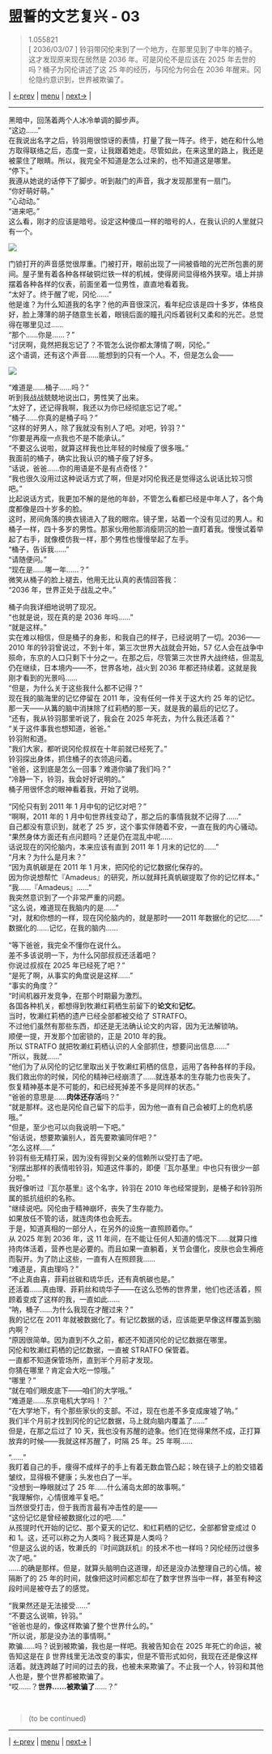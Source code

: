 # 盟誓的文艺复兴 - 03
> 1.055821  
> [ 2036/03/07 ] 铃羽带冈伦来到了一个地方，在那里见到了中年的桶子。这才发现原来现在居然是 2036 年。可是冈伦不是应该在 2025 年去世的吗？桶子为冈伦讲述了这 25 年的经历，与冈伦为何会在 2036 年醒来。冈伦隐约意识到，世界被欺骗了。  

| [←prev](./0124) | [menu](../) | [next→](./0126) |

---

黑暗中，回荡着两个人冰冷单调的脚步声。  
“这边……”  
在我说出名字之后，铃羽用很惊讶的表情，打量了我一阵子。终于，她在和什么地方取得联络之后，态度一变，让我跟着她走。尽管如此，在来这里的路上，我还是被蒙住了眼睛。所以，我完全不知道是怎么过来的，也不知道这是哪里。  
“停下。”  
我遵从她说的话停下了脚步。听到敲门的声音，我才发现那里有一扇门。  
“你好萌好萌。”  
“心动动。”  
“进来吧。”  
这么看，刚才的应该是暗号。设定这种傻瓜一样的暗号的人，在我认识的人里就只有一个。  

![](../static/image/0125-1.png)

门锁打开的声音感觉很厚重。门被打开，眼前出现了一间被昏暗的光芒所包裹的房间。屋子里有着各种各样破铜烂铁一样的机械，使得房间显得格外狭窄。墙上并排摆着各种各样的仪表，前面坐着一位男性，直直地看着我。  
“太好了。终于醒了呢，冈伦……”  
他是谁？为什么知道我的名字？他的声音很深沉，看年纪应该是四十多岁，体格良好，脸上薄薄的胡子随意生长着，眼镜后面的瞳孔闪烁着锐利又柔和的光芒。总觉得在哪里见过……  
“那个……你是……？”  
“讨厌啊，竟然把我忘记了？不管怎么说你都太薄情了啊，冈伦。”  
这个语调，还有这个声音……能想到的只有一个人。不，但是怎么会——  

![](../static/image/0125-2.png)

“难道是……桶子……吗？”  
听到我战战兢兢地说出口，男性笑了出来。  
“太好了，还记得我啊，我还以为你已经彻底忘记了呢。”  
“桶子……你真的是桶子吗？”  
“这样的好男人，除了我就没有别人了吧。对吧，铃羽？”  
“你要是再瘦一点我也不是不能承认。”  
“不要这么说啦，就算这样我也比年轻的时候瘦了很多哦。”  
我面前的桶子，确实比我认识的桶子瘦了好多。  
“话说，爸爸……你的用语是不是有点奇怪？”  
“我也很久没用过这种说话方式了啊，但是对冈伦我还是觉得这么说话比较习惯吧。”  
比起说话方式，我更加不解的是他的年龄，不管怎么看都已经是中年人了，各个角度都像是四十岁多的脸。  
这时，房间角落的换衣镜进入了我的眼帘。镜子里，站着一个没有见过的男人。和桶子一样，四十多岁的男性。那家伙用他那消瘦阴沉的脸一直盯着我。慢慢试着举起了右手，就像模仿我一样，那个男性也慢慢举起了左手。  
“桶子，告诉我……”  
“请随便问。”  
“现在是……哪一年……？”  
微笑从桶子的脸上褪去，他用无比认真的表情回答我：  
“2036 年，世界正处于战乱之中。”  

桶子向我详细地说明了现况。  
“也就是说，现在真的是 2036 年吗……”  
“就是这样。”  
实在难以相信，但是桶子的身影，和我自己的样子，已经说明了一切。2036——2010 年的铃羽曾说过，不到十年，第三次世界大战就会开始，57 亿人会在战争中殒命，东京的人口只剩下十分之一。在那之后，尽管第三次世界大战终结，但混乱仍在继续，日本境内——不，世界各地，战火到 2036 年都还持续着。这就是我刚才看到的光景吗……  
“但是，为什么关于这些我什么都不记得？”  
现在我的脑海里的记忆停留在 2011 年，没有任何一件关于这大约 25 年的记忆。那一天——从篝的脑中消抹除了红莉栖的那一天，就是我的最后的记忆了。  
“还有，我从铃羽那里听说了，我会在 2025 年死去，为什么我还活着？”  
“关于这件事我也想知道，爸爸。”  
铃羽附和道。  
“我们大家，都听说冈伦叔叔在十年前就已经死了。”  
铃羽探出身体，抓住桶子的衣领追问着。  
“爸爸，这到底是怎么一回事？难道你骗了我们吗？”  
“冷静一下，铃羽，我会好好说明的。”  
桶子用很怀念的眼神看着我，开始了说明。  

“冈伦只有到 2011 年 1 月中旬的记忆对吧？”  
“啊啊，2011 年的 1 月中旬世界线变动了，那之后的事情我就不记得了……”  
自己都没有意识到，就老了 25 岁，这个事实伴随着不安，一直在我的内心骚动。  
“果然身体方面还有点问题吗？还是仍在混乱中呢……  
 话说现在的冈伦脑内，本来应该有直到 2011 年 1 月末的记忆的……”  
“月末？为什么是月末？”  
“因为真帆碳是在 2011 年 1 月末，把冈伦的记忆数据化保存的。  
 因为你说想帮忙『Amadeus』的研究，所以就拜托真帆碳提取了你的记忆样本。”  
“我……『Amadeus』……”  
我突然意识到了一个非常严重的问题。  
“这么说，难道现在我脑内的是……”  
“对，就和你想的一样，现在冈伦脑内的，就是那时——2011 年数据化的记忆……”  
数据化的……记忆，在我的脑内……  

“等下爸爸，我完全不懂你在说什么。  
 差不多该说明一下，为什么冈部叔叔还活着吧？  
 你说过叔叔在 2025 年已经死了吧？”  
“是死了啊，从事实的角度说是这样……”  
“事实的角度？”  
“时间机器开发竞争，在那个时期最为激烈。  
 各国各种机关，都想得到牧濑红莉栖生前留下的**论文**和**记忆**。  
 当时，牧濑红莉栖的遗产已经全部都被交给了 STRATFO。  
 不过他们虽然有那些东西，却还是无法确认论文的内容，因为无法解锁呐。  
 顺便一提，开发那个加密锁的，正是 2010 年的我。  
 所以 STRATFO 就把牧濑红莉栖认识的人全部抓住，想要问出信息……”  
“所以，我就……”  
“他们为了从冈伦的记忆里取出关于牧濑红莉栖的信息，运用了各种各样的手段。  
 我们救出你的时候，冈伦的精神已经崩溃了……就连基本的生存能力也丧失了。  
 恢复精神基本是不可能的，和已经死掉差不多是同样的状态。”  
“爸爸的意思是……**肉体还存活**吗？”  
“就是那样。这也是冈伦自己留下的后手，因为他一直有自己会被盯上的危机感哦。”  
“但是，至少也可以向我说明一下吧。”  
“俗话说，想要欺骗别人，首先要欺骗同伴吧？”  
“怎么这样……”  
铃羽有些无精打采，因为没有得到父亲的信赖所以受打击了吧。  
“别摆出那样的表情啦铃羽，知道这件事的，即便『瓦尔基里』中也只有很少一部分啦。”  
我好像听过『瓦尔基里』这个名字，铃羽在 2010 年也经常提到，是桶子和铃羽所属的抵抗组织的名称。  
“继续说吧。冈伦由于精神崩坏，丧失了生存能力。  
 如果放任不管的话，就连肉体也会死去。  
 于是，知道真相的一部分人，在另外的设施一直照顾着你。”  
从 2025 年到 2036 年，这 11 年间，在不能让任何人知道的情况下……就算只维持肉体活着，营养也是必要的。而且如果一直躺着，关节会僵化，皮肤也会生褥疮而裂开。为了防止这些，一直有人在照顾我……  
“难道是，真由理吗？”  
“不止真由喜，菲莉丝碳和琉华氏，还有真帆碳也是。”  
还活着……真由理、菲莉丝和琉华子——在这么恐怖的世界里，他们也还活着，照顾着变成了这样的我，一直如此……  
“呐，桶子……为什么我现在才醒过来？”  
我的记忆在 2011 年就被数据化了。有记忆数据的话，应该能更早像这样覆盖到脑内啊？  
“原因很简单。因为直到不久之前，都还不知道冈伦的记忆数据在哪里。  
 冈伦和牧濑红莉栖的记忆数据，一直被 STRATFO 保管着。  
 一直都不知道保管场所，直到半个月前才发现。  
 你猜在哪里？肯定会大吃一惊哦。”  
“哪里？”  
“就在咱们眼皮底下——咱们的大学哦。”  
“难道是……东京电机大学吗！？”  
“在大学地下，有个那些家伙的支部。不过，现在也差不多变成废墟了呐。”  
 我们半个月前才找到冈伦的记忆数据，马上就向脑内覆盖了……”  
但是，在那之后过了 10 天，我也没有苏醒的迹象。他们在觉得果然不成，正打算放弃的时候——我就这样苏醒了，时隔 25 年。25 年啊……  

“……”  
我盯着自己的手，痩得不成样子的手上有着无数血管凸起；映在镜子上的脸交错着皱纹，显得极不健康；头发也白了一半。  
“没想到一睁眼就过了 25 年……什么浦岛太郎的故事啊。”  
“我理解你，心情很难平复吧。”  
当然很受打击，但于我而言最有冲击性的是——  
“这份记忆是曾经被数据化过的吧……”  
从孩提时代开始的记忆、那个夏天的记忆、和红莉栖的记忆，全部都曾变成过 0 和 1。这，还可以称之为人类吗？我还算是人类吗？  
“但是这么说的话，牧濑氏的『时间跳跃机』的技术不也一样吗？冈伦经历过很多次了吧。”  
……的确是那样。但是，就算头脑明白这道理，却还是没办法整理自己的心情。被隔断了的 25 年的时间，就像把这时间都忘却在了数字世界当中一样，甚至有种这段时间是被夺去了的感觉。  

“我果然还是无法接受……”  
“不要这么说嘛，铃羽。”  
“爸爸也是的，像这样欺骗了整个世界什么的。”  
“所以说，那是没办法的事情啊。”  
欺骗……吗？说到被欺骗，我也是一样吧。我被告知会在 2025 年死亡的命运，被告知这是在 β 世界线里无法改变的事实，但是不管形式如何，我现在还是像这样活着。就连跨越了时间的过去的我，也被未来欺骗了。不止我一个人，铃羽和其他人也是，整个世界都被欺骗了。  
“哎……？**世界……被欺骗了**……？”  


<br/>

> (to be continued)
---

| [←prev](./0124) | [menu](../) | [next→](./0126) |
